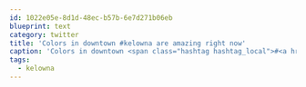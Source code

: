 ```yaml
---
id: 1022e05e-8d1d-48ec-b57b-6e7d271b06eb
blueprint: text
category: twitter
title: 'Colors in downtown #kelowna are amazing right now'
caption: 'Colors in downtown <span class="hashtag hashtag_local">#<a href="http://tweettemp.darylchymko.ca/?tag=kelowna">kelowna</a> are amazing right now'
tags:
  - kelowna
---
```

